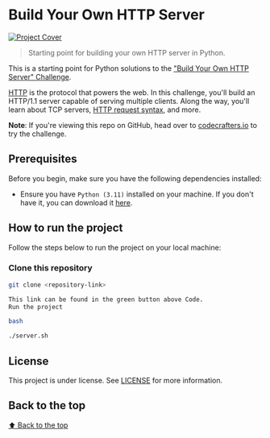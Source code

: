 # Build Your Own HTTP Server

[![Project Cover](https://backend.codecrafters.io/progress/http-server/9d3ddbb3-2c0b-425a-8476-e3b1e5f53eba)](https://app.codecrafters.io/users/codecrafters-bot?r=2qF)

> Starting point for building your own HTTP server in Python.

This is a starting point for Python solutions to the
["Build Your Own HTTP Server" Challenge](https://app.codecrafters.io/courses/http-server/overview).

[HTTP](https://en.wikipedia.org/wiki/Hypertext_Transfer_Protocol) is the protocol that powers the web. In this challenge, you'll build an HTTP/1.1 server capable of serving multiple clients. Along the way, you'll learn about TCP servers, [HTTP request syntax](https://www.w3.org/Protocols/rfc2616/rfc2616-sec5.html), and more.

**Note**: If you're viewing this repo on GitHub, head over to [codecrafters.io](https://app.codecrafters.io/r/smiling-goat-493044) to try the challenge.

## Prerequisites

Before you begin, make sure you have the following dependencies installed:

- Ensure you have `Python (3.11)` installed on your machine. If you don't have it, you can download it [here](https://www.python.org/downloads/release/python-3110/).

## How to run the project

Follow the steps below to run the project on your local machine:

### Clone this repository

```bash
git clone <repository-link>

This link can be found in the green button above Code.
Run the project

bash

./server.sh
```

## License

This project is under license. See [LICENSE](LICENSE.md) for more information.

## Back to the top

[⬆ Back to the top](#Build-Your-Own-HTTP-Server)